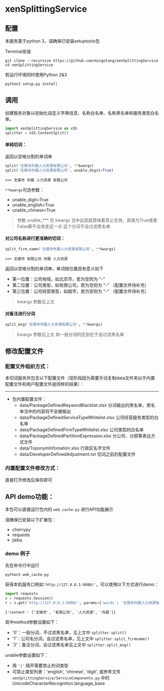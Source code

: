 # xenSplittingService

## 配置

本服务基于python 3，请确保已安装setuptools包

Terminal安装

    git clone --recursive https://github.com/mingotang/xenSplittingService
    cd xenSplittingService


若运行环境同时使用Python 2&3

    python3 setup.py install

## 调用

创建服务对象以初始化自定义字典信息、名称白名单、名称黑名单和服务类型白名单。


```python
import xenSplittingService as xSS
splitter = xSS.ContentSplit()

```


#### 单纯切词：

返回以空格分割的单词串
```Python
split('无锡市外服人力资源有限公司', **kwargs)
split('无锡市外服人力资源有限公司', unable_digit=True)
```

    >>> 无锡市 外服 人力资源 有限公司
    
`**kwargs`可选参数：
- unable_digit=True
- unable_english=True
- unable_chinese=True

> 参数 unable_*** 在 kwargs 当中出现就意味着禁止生效，其值为True或者False都不会改变这一点
> 这个分词不会过滤黑名单


#### 对公司名称进行更准确的切词：
```Python
split_firm_name('无锡市外服人力资源有限公司', **kwargs)
```

    >>> 无锡市 有限公司 外服 人力资源

返回以空格分割的单词串，单词按位置具有意义如下

- 第一位置：公司地域，如北京市，若为空则为 "-"
- 第二位置：公司类型，如有限公司，若为空则为 "-" （配置文件待补充）
- 第三位置：公司经营类型，如超市，若为空则为 "-" （配置文件待补充）

> kwargs 参数见上文

#### 对备注进行分词


```Python
split_msg('无锡市外服人力资源有限公司', **kwargs)
```

> kwargs 参数见上文
> 和一般分词的区别在于会过滤黑名单


## 修改配置文件

### 配置文件组织方式：

本切词服务共包含以下配置文件（现阶段因为需要手动复制data文件夹似乎内置配置文件和用户配置文件是同样的结果）：


---

- 包内置配置文件：
    - data/PackageDefinedKeywordBlacklist.xlsx 分词输出的黑名单，黑名单当中的内容将不会被输出
    - data/PackageDefinedServiceTypeWhitelist.xlsx 公司经营服务类型的白名单
    - data/PackageDefinedFirmTypeWhitelist.xlsx  公司类型的白名单
    - data/PackageDefinedPartitionExpression.xlsx 分公司、分部等表达方式文件
    - data/ToponymInfomation.xlsx 行政区名字文件
    - data/DeveloperDefinedAdjustment.txt 切词之前的配置文件

### 内置配置文件修改方式：

直接打开修改后保存即可



## API demo功能：

本包可以直接运行包内的 `web_cache.py` 进行API功能展示

请确保已安装以下扩展包：

- cherrypy
- requests
- jieba

### demo 例子

先在命令行中运行

    python3 web_cache.py


获得本机服务口例如`'http://127.0.0.1:8080/'`，可以使用以下方式进行demo：

```Python
import requests
s = requests.Session()
r = s.get('http://127.0.0.1:8080/', params={'words': '无锡市外服人力资源有限公司', 'method': '1', 'unable': 'digit|other'})
```

    {'content': ['无锡市', '有限公司', '人力资源', '外服']}


其中method参数设置如下：
- '0'：一般分词，不过滤黑名单，见上文中 `splitter.split()`
- '1'：公司名分词，会过滤黑名单，见上文中 `splitter.split_firmname()`
- '2'：备注分词，会过滤黑名单见上文中 `splitter.split_msg()`

unable参数设置如下：
- 用 `'|'` 隔开需要禁止的词类型
- 可禁止类型列表：'english', 'chinese', 'digit', 或参考文件 `xenSplittingService/ServiceComponents.py` 中的 UnicodeCharacterRecognition.language_base
